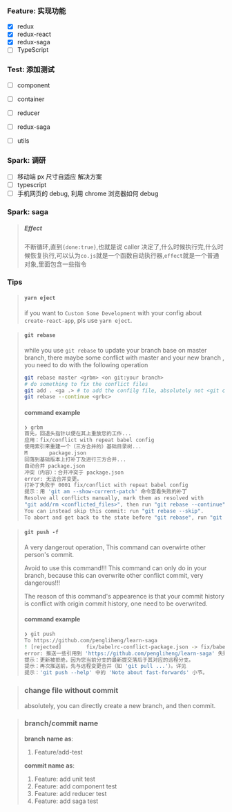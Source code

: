 ### Feature: 实现功能
- [x] redux
- [x] redux-react
- [x] redux-saga
- [ ] TypeScript

### Test: 添加测试
- [ ] component
- [ ] container
- [ ] reducer
- [ ] redux-saga
- [ ] utils


### Spark: 调研
- [ ] 移动端 px 尺寸自适应 解决方案
- [ ] typescript
- [ ] 手机网页的 debug, 利用 chrome 浏览器如何 debug

### Spark: saga
> ##### Effect
>   不断循环,直到`{done:true}`,也就是说 caller 决定了,什么时候执行完,什么时候恢复执行,可以认为`co.js`就是一个函数自动执行器,`effect`就是一个普通对象,里面包含一些指令

### Tips
> #### `yarn eject`
> if you want to `Custom Some Development` with your config about `create-react-app`, pls use `yarn eject`.

> #### `git rebase`
> while you use `git rebase` to update your branch base on master branch, there maybe some conflict with master and your new branch , you need to do with the following operation
> ```bash
> git rebase master <grbm> <on git:your branch>
> # do something to fix the conflict files
> git add . <ga .> # to add the confilg file, absolutely not <git commit>, with <git rebase --abort> also can recall before operation.
> git rebase --continue <grbc>
> ```
> #### command example
> ```bash
> ❯ grbm   
> 首先，回退头指针以便在其上重放您的工作...
> 应用：fix/conflict with repeat babel config
> 使用索引来重建一个（三方合并的）基础目录树...
> M       package.json
> 回落到基础版本上打补丁及进行三方合并...
>自动合并 package.json
>冲突（内容）：合并冲突于 package.json
>error: 无法合并变更。
>打补丁失败于 0001 fix/conflict with repeat babel config
>提示：用 'git am --show-current-patch' 命令查看失败的补丁
>Resolve all conflicts manually, mark them as resolved with
>"git add/rm <conflicted_files>", then run "git rebase --continue".
>You can instead skip this commit: run "git rebase --skip".
>To abort and get back to the state before "git rebase", run "git rebase --abort".
> ```

> #### `git push -f`
> A very dangerout operation, This command can overwirte other person's commit.
>
> Avoid to use this command!!! This command can only do in your branch, because this can overwrite other conflict commit, very dangerous!!!
>
> The reason of this command's appearence is that your commit history is conflict with origin commit history, one need to be overwrited.
> #### command example
> ```bash
>❯ git push
>To https://github.com/pengliheng/learn-saga
> ! [rejected]        fix/babelrc-conflict-package.json -> fix/babelrc-conflict-package.json (non-fast-forward)
> error: 推送一些引用到 'https://github.com/pengliheng/learn-saga' 失败
> 提示：更新被拒绝，因为您当前分支的最新提交落后于其对应的远程分支。
> 提示：再次推送前，先与远程变更合并（如 'git pull ...'）。详见
>提示：'git push --help' 中的 'Note about fast-forwards' 小节。
> ```

> ### change file without commit
> absolutely, you can directly create a new branch, and then commit.

> ### branch/commit name
>
> **branch name as**:
> 1. Feature/add-test
>
> **commit name as**:
> 1. Feature: add unit test
> 2. Feature: add component test
> 3. Feature: add reducer test
> 4. Feature: add saga test
